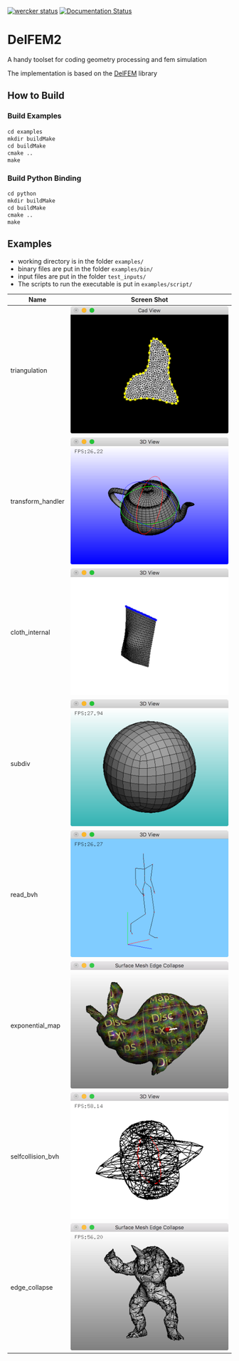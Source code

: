 [![wercker status](https://app.wercker.com/status/03b6d924ec82270e22a04c3584fbf4de/s/master "wercker status")](https://app.wercker.com/project/byKey/03b6d924ec82270e22a04c3584fbf4de)     [![Documentation Status](https://readthedocs.org/projects/delfem2/badge/?version=latest)](https://delfem2.readthedocs.io/en/latest/?badge=latest)


# DelFEM2

A handy toolset for coding geometry processing and fem simulation

The implementation is based on the [DelFEM](https://github.com/nobuyuki83/DelFEM) library


## How to Build

### Build Examples
```
cd examples
mkdir buildMake
cd buildMake
cmake ..
make
```

### Build Python Binding
```
cd python
mkdir buildMake
cd buildMake
cmake ..
make
```


## Examples

- working directory is in the folder `examples/`
- binary files are put in the folder `examples/bin/`
- input files are put in the folder `test_inputs/`
- The scripts to run the executable is put in `examples/script/`


| Name | Screen Shot |
| ------------- | ------------- |
| triangulation | ![triangulation](docs/screenshot_triangulation.png) |
| transform_handler  | ![handler](docs/screenshot_handler.png) |
| cloth_internal | ![cloth_internal](docs/screenshot_clothinternal.png) |
| subdiv | ![subdiv](docs/screenshot_subdiv.png) |
| read_bvh | ![read_bvh](docs/screenshot_readbvh.png) |
| exponential_map | ![expmap](docs/screenshot_expmap.png) |
| selfcollision_bvh | ![selfcollisionbvh](docs/screenshot_selfcollisionbvh.png) |
| edge_collapse | ![edgecollapse](docs/screenshot_edgecollapse.png) |


